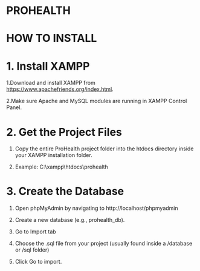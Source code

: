 # PROHEALTH
# HOW TO INSTALL

# 1. Install XAMPP
 1.Download and install XAMPP from https://www.apachefriends.org/index.html.
 
 2.Make sure Apache and MySQL modules are running in XAMPP Control Panel.

# 2. Get the Project Files
1. Copy the entire ProHealth project folder into the htdocs directory inside your XAMPP installation folder.
 
2.  Example: C:\xampp\htdocs\prohealth

# 3. Create the Database
1. Open phpMyAdmin by navigating to http://localhost/phpmyadmin
 
2. Create a new database (e.g., prohealth_db).


4. Go to Import tab

5. Choose the .sql file from your project (usually found inside a /database or /sql folder)

6. Click Go to import.

